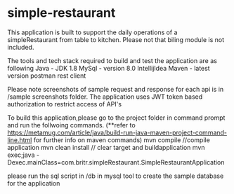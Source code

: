 # simple-restaurant
This application is built to support the daily operations of a simpleRestaurant from table to kitchen.
Please not that biling module is not included.

The tools and tech stack required to build and  test the application are as following
Java - JDK 1.8
MySql - version 8.0
IntellijIdea
Maven - latest version
postman rest client

Please note screenshots of sample request and response for each api is in /sample screenshots folder.
The application uses JWT token based authorization to restrict access of API's

To build this application,please go to the project folder in command prompt and run the follwoing commands.
(**refer to https://metamug.com/article/java/build-run-java-maven-project-command-line.html for further info on maven commands)
mvn compile //compile application
mvn clean install // clear target and buildapplication
mvn exec;java -Dexec.mainClass=com.britr.simpleRestaurant.SimpleRestaurantApplication

please run the sql script in /db in mysql tool to create the sample database for the application 
